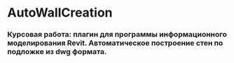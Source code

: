 # AutoWallCreation

### Курсовая работа: плагин для программы информационного моделирования Revit. Автоматическое построение стен по подложке из dwg формата.
